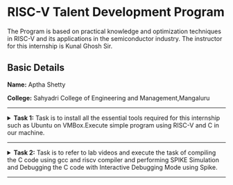 # RISC-V Talent Development Program

The Program is based on practical knowledge and optimization techniques in RISC-V and its applications in the semiconductor industry.
The instructor for this internship is Kunal Ghosh Sir.

## Basic Details
**Name:** Aptha Shetty

**College:** Sahyadri College of Engineering and Management,Mangaluru


-------------------------------------------------------------------------------------------------------------------------------------------

<details>
<summary><B>Task 1:</b> Task is to install all the essential tools required for this internship such as Ubuntu on VMBox.Execute simple program using RISC-V and C in our machine.</summary>
  <br>

  **1. Install Ubutuntu 18.04on the Oracle Virtual Machine Box**
 ![Ubuntu 18 04](https://github.com/user-attachments/assets/bf88b238-658e-46f6-8e14-347942b1e9ae)

  **2. Execution of the program to sum numbers in C.**
  ![1  sum-execution](https://github.com/user-attachments/assets/79df157e-a46f-40dc-ab3b-338daec28ac1)
  
  **i. Change the directory to Home**
 
  To change to the home directory using the cd command

  **ii. Install leafpad command**

  Leafpad is a simple, lightweight, and fast text editor suitable for basic tasks. It is particularly favored in systems with limited resources.
  The command sudo apt install leafpad is used to install the Leafpad text editor on a Linux system.
  
  **iii. Open a File in leafpad**
 
  leafpad sum.c
  
  This command opens the sum.c file in the Leafpad text editor

 **iv. Write C code to sum numbers**
 ![2 sum-c code](https://github.com/user-attachments/assets/920523d8-e7bd-44db-b3ff-0282728522ea)

 Code to sum the numbers
 
 **v. Compile the program**

 gcc sum.c

 This command compiles the sum.c file using the GNU Compiler Collection (gcc).


**vi. Run the Program**

./a.out

This runs the generated executable.

**3. Execution of program using RISC-V**

RISC-V program execution involves compiling code with RISC-V-compatible compilers. Its reduced instruction set and optimization options ensure efficiency, scalability, and versatility across computing applications.

**i. Display contents of summing code**

![3 display content of the sum code](https://github.com/user-attachments/assets/0f91bbd9-7412-48c3-ac04-bcf6c492f963)


cat sum.c

 It displays the content of a C program named sum.c


**ii. Optimzation using O1 and Ofast**

![4 RISC_V program compilation optimization(O1 Ofast)](https://github.com/user-attachments/assets/dc86a143-f57a-418b-9cdf-857cf251462a)

-O1 enables basic optimizations, while -Ofast applies aggressive optimizations for maximum performance.


**iii. Optimized assembly of O1**

![5 RISCV O1 optimized output](https://github.com/user-attachments/assets/e9f6acbd-96e5-4dcd-b15b-d5fc4216305b)

-O1 focuses on basic optimizations to reduce compilation time and improve code efficiency.

**iv. Optimized Assembly of Ofast**

![6 RISCV Ofast optimized output](https://github.com/user-attachments/assets/71a4c921-c62d-44fe-8426-1e1a80e87656)

-Ofast applies aggressive optimizations, including those that may break strict standards compliance for maximum performance.
</details>

------------------------------------------------------------------------------------------------------------------------------------------------------------------------------------

<details>
<summary><B>Task 2:</b> Task is to refer to lab videos and execute the task of compiling the C code using gcc and riscv compiler and performing SPIKE Simulation and Debugging the C code with Interactive Debugging Mode using Spike.</summary>
  <br>


 **1. Open a File in leafpad and write a code for calculating factorial**
 

 We use commands like leafpad filename.c and similar tools to create and write a simple program for calculating the factorial of a number.
 
  
 ![1 Factorial execution](https://github.com/user-attachments/assets/807e0918-bd9a-4c24-8d43-5532f6df537f)
 

 
![2  factorial C code](https://github.com/user-attachments/assets/8b16adac-d997-4d2e-8b0d-c04046692357)


**2. Execution of program using RISC-V**



**i. Display contents of factorial code and optiumization of the code using -O1**


 
![3 Display of C code and -O1 optimization](https://github.com/user-attachments/assets/1741e029-0338-43a4-8cbf-14d0852b1aa8)



**ii. Optimized assembly of O1**



![4 Assembly of -O1 optimization](https://github.com/user-attachments/assets/a0b9ff50-d686-43da-af67-d84202c61585)



-O1 focuses on basic optimizations to reduce compilation time and improve code efficiency.



**iii.-O1 optimized output**


We write a simple command to display the the output using riscv64 -O1 optimization.


spike pk filename.o


![5 -O1 Output](https://github.com/user-attachments/assets/123889bc-6f37-405a-af7d-85fe253f6537)



**iv.-O1 optimized assembly debugging**


We use the command spike -d pk filename.o for debugging.


![6 -O1 addi instruction debugging](https://github.com/user-attachments/assets/4dd0ba2c-9823-4289-bd32-0386d2519121)



reg 0 sp: This likely inspects the value of the stack pointer (sp), which holds the top of the stack.
**Assembly Instruction (addi sp, sp, -16)**:
This adjusts the stack pointer (sp) by subtracting 16 bytes, allocating space on the stack for local variables or function calls.
addi is the RISC-V instruction for "add immediate."
The stack pointer's new value is shown (0x000003fffffb40), indicating memory reserved for execution.



![7 -O1 sd instruction debugging](https://github.com/user-attachments/assets/ddb9181b-a067-49f8-b6e2-c33cdca076b6)


The debug output shows that the **instruction sd ra, 8(sp)** saves the return address (ra) onto the stack at an offset of 8 bytes from the stack pointer (sp). 
This is part of the function call setup to preserve the return address. The program counter (pc) moves to the next instruction, updating from 0x10188 to 0x1018c


![8 -O1 li instruction debugging](https://github.com/user-attachments/assets/e53b8fd6-13cd-4976-abfb-b482ab19cde6)


The debug output shows the execution of two **li (Load Immediate) instructions** in a RISC-V program.
The first instruction, li a2, 24, loads the immediate value 24 into register a2, as confirmed by the debug output showing reg 0 a2 with the value 0x0000000000000018 (decimal 24).
The second instruction, li a1, 4, loads the immediate value 4 into register a1, with the debug output showing reg 0 a1 holding 0x0000000000000004 (decimal 4).


**v. Display contents of factorial code and optimization of the code using -Ofast and its output**



![9 Display of c code and optimization and output for -Ofast](https://github.com/user-attachments/assets/9c914ee3-4658-4801-beb6-32eb63d35179)


**vi.-Ofast optimized assembly**


-Ofast applies aggressive optimizations, including those that may break strict standards compliance for maximum performance.


![91 assembly of -Ofast](https://github.com/user-attachments/assets/71854afc-0145-45be-b79b-0fcd6cd30860)



**vii.-Ofast optimized assembly debugging**


We use the command spike -d pk filename.o for debugging.



![92 lui,li,addi instruction debugging in _Ofast optimized assembly](https://github.com/user-attachments/assets/82ef63d5-c57e-43a9-b33a-6ec02ca62414)



**lui a0, 0x21**: Loads the upper 20 bits of register a0 with the value 0x21. The lower 12 bits are set to 0.


**addi sp, sp, -16**: Adjusts the stack pointer (sp) by subtracting 16. This is typically done to allocate space on the stack


**li a2, 24**: Loads the immediate value 24 into register a2. This is a pseudo-instruction, which translates to addi a2, x0, 24.


</details>

-----------------------------------------------------------------------------------------------------------------------------------------------------------------------------------------------------------------









  
